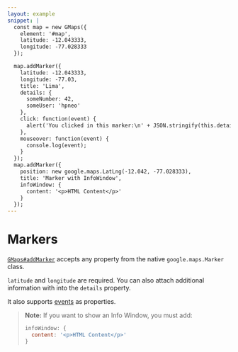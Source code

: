 ```yaml
---
layout: example
snippet: |
  const map = new GMaps({
    element: '#map',
    latitude: -12.043333,
    longitude: -77.028333
  });

  map.addMarker({
    latitude: -12.043333,
    longitude: -77.03,
    title: 'Lima',
    details: {
      someNumber: 42,
      someUser: 'hpneo'
    },
    click: function(event) {
      alert('You clicked in this marker:\n' + JSON.stringify(this.details));
    },
    mouseover: function(event) {
      console.log(event);
    }
  });
  map.addMarker({
    position: new google.maps.LatLng(-12.042, -77.028333),
    title: 'Marker with InfoWindow',
    infoWindow: {
      content: '<p>HTML Content</p>'
    }
  });
---
```

# Markers

[`GMaps#addMarker`](/docs/module-Markers.html#~addMarker) accepts any property from the native `google.maps.Marker` class.

`latitude` and `longitude` are required. You can also attach additional information with into the `details` property.

It also supports [events](https://developers.google.com/maps/documentation/javascript/reference#Marker) as properties.

> **Note:** If you want to show an Info Window, you must add:
> ```javascript
> infoWindow: {
>   content: '<p>HTML Content</p>'
> }
> ```